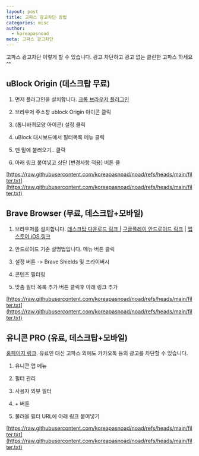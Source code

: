 ```yaml
---
layout: post
title: 고파스 광고차단 방법
categories: misc
author:
  - koreapasnoad
meta: 고파스 광고차단
---
```

고파스 광고차단 이렇게 할 수 있습니다. 광고 차단하고 광고 없는 클린한 고파스 하세요 ^^

## uBlock Origin (데스크탑 무료)

1.  먼저 플러그인을 설치합니다. [크롬 브라우저 플러그인](https://chromewebstore.google.com/detail/cjpalhdlnbpafiamejdnhcphjbkeiagm?utm_source=item-share-cb)
    
2.  브라우저 주소창 ublock Origin 아이콘 클릭
    
3.  (톱니바퀴모양 아이콘) 설정 클릭
    
4.  uBlock 대시보드에서 필터목록 메뉴 클릭
    
5.  맨 밑에 불러오기.. 클릭
    
6.  아래 링크 붙여넣고 상단 \[변경사항 적용\] 버튼 클
    

[https://raw.githubusercontent.com/koreapasnoad/noad/refs/heads/main/filter.txt](https://raw.githubusercontent.com/koreapasnoad/noad/refs/heads/main/filter.txt)

## Brave Browser (무료, 데스크탑+모바일)

1.  브라우저를 설치합니다. [데스크탑 다운로드 링크 |](https://brave.com/ko/download/) [구글플레이 안드로이드 링크](https://play.google.com/store/apps/details?id=com.brave.browser&hl=ko) | [앱스토어 iOS 링크](https://apps.apple.com/kr/app/brave-browser-private-web/id1052879175?l=en-GB)
    
2.  안드로이드 기준 설명법입니다. 메뉴 버튼 클릭
    
3.  설정 버튼 -> Brave Shields 및 프라이버시
    
4.  콘텐츠 필터링
    
5.  맞춤 필터 목록 추가 버튼 클릭후 아래 링크 추가
    

[https://raw.githubusercontent.com/koreapasnoad/noad/refs/heads/main/filter.txt](https://raw.githubusercontent.com/koreapasnoad/noad/refs/heads/main/filter.txt)

## 유니콘 PRO (유료, 데스크탑+모바일)

[홈페이지 링크](https://getunicorn.app/ko). 유료인 대신 고파스 외에도 카카오톡 등의 광고를 차단할 수 있습니다.

1.  유니콘 앱 메뉴
    
2.  필터 관리
    
3.  사용자 외부 필터
    
4.  \+ 버튼
    
5.  불러올 필터 URL에 아래 링크 붙여넣기
    

[https://raw.githubusercontent.com/koreapasnoad/noad/refs/heads/main/filter.txt](https://raw.githubusercontent.com/koreapasnoad/noad/refs/heads/main/filter.txt)